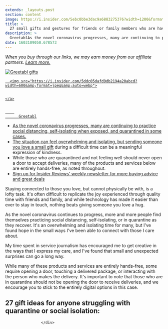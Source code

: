 ```yaml
--- 
extends: _layouts.post 
section: content 
image: https://i.insider.com/5ebc0bbe3dac9a6883275376?width=1200&format=jpeg 
title: > 
  27 small gifts and gestures for friends or family members who are having a hard time self-isolating or social distancing 
description: > 
  GreetablAs the novel coronavirus progresses, many are continuing to practice social distancing, self-isolating when exposed, and quarantined in some cases.The situation can feel overwhelming and isolating, but sending someone you love a small gift during a difficult time can be a meaningful expression of kindness.As the novel coronavirus continues to progress, more and more people find themselves practicing social distancing, self-isolating, or in quarantine as they recover.It's an overwhelming and isolating time for many, but I've found hope in the small ways I've been able to connect with those I care about.27 gift ideas for anyone struggling with quarantine or social isolation: 
date: 1603109050.678573 
--- 
```

<div><p class="financial-disclaimer"><i>When you buy through our links, we may earn money from our affiliate partners. <a href="https://www.insider-inc.com/commerce-on-insider-inc/">Learn more.</a></i></p><p>
    <a href="https://shareasale.com/r.cfm?b=999&amp;u=1088116&amp;m=79277&amp;urllink=greetabl.com%2F" target="_blank" rel="nofollow noopener sponsored nofollow sponsored">
      <img class="lazy-image " src="" alt="Greetabl gifts">
    
    
      <img src="https://i.insider.com/5ddc05dafd9db2194a20abcd?width=600&amp;format=jpeg&amp;auto=webp">
    
    
    </a>

    
        
          Greetabl
        
    
</p><ul class="summary-list"><li>As the novel coronavirus progresses, many are continuing to practice social distancing, self-isolating when exposed, and quarantined in some cases.</li><li>The situation can feel overwhelming and isolating, but sending someone you love a <a href="https://www.businessinsider.com/best-gift-ideas" target="_blank" rel="noopener">small gift</a> during a difficult time can be a meaningful expression of kindness.&#160;</li><li>While those who are quarantined and not feeling well should never open a door to accept deliveries, many of the products and services below are entirely hands-free, as noted throughout.&#160;</li><li><a href="https://newsletter.businessinsider.com/join/4np/insider-picks" target="_blank" rel="noopener">Sign up for Insider Reviews' weekly newsletter for more buying advice and great deals</a></li></ul><p>Staying connected to those you love, but cannot physically be with, is a lofty task. It's often difficult to replicate the joy experienced through quality time with friends and family, and while technology has made it easier than ever to stay in touch, nothing beats giving someone you love a hug.&#160;</p><p>As the novel coronavirus continues to progress, more and more people find themselves practicing social distancing, self-isolating, or in quarantine as they recover. It's an overwhelming and isolating time for many, but I've found hope in the small ways I've been able to connect with those I care about.</p><p>My time spent in service journalism has encouraged me to get creative in the ways that I express my care, and I've found that small and unexpected surprises can go a long way.&#160;</p><p>While many of these products and services are entirely hands-free, some require opening a door, touching a delivered package, or interacting with the person who makes the delivery. It's important to note that those who are in quarantine should not&#160;be opening the door to receive deliveries, and we encourage you to stick to the entirely digital options in this case.&#160;</p><h2>27 gift ideas for anyone struggling with quarantine or social isolation:</h2>

                    </div>
